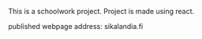 This is a schoolwork project. Project is made using react.

published webpage address: sikalandia.fi